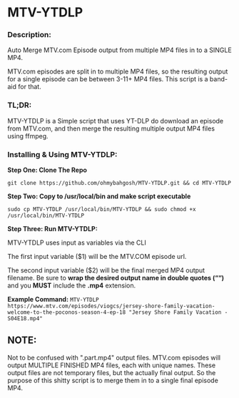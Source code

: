 # MTV-YTDLP

### **Description:**
Auto Merge MTV.com Episode output from multiple MP4 files in to a SINGLE MP4. 

MTV.com episodes are split in to multiple MP4 files, so the resulting output for a single episode can be between 3-11+ MP4 files.
This script is a band-aid for that.


### **TL;DR:**

MTV-YTDLP is a Simple script that uses YT-DLP do download an episode from MTV.com, and then merge the resulting multiple output MP4 files using ffmpeg.



### **Installing & Using MTV-YTDLP:**

**Step One: Clone The Repo**

`git clone https://github.com/ohmybahgosh/MTV-YTDLP.git && cd MTV-YTDLP`


**Step Two: Copy to /usr/local/bin and make script executable**

`sudo cp MTV-YTDLP /usr/local/bin/MTV-YTDLP && sudo chmod +x /usr/local/bin/MTV-YTDLP`


**Step Three: Run MTV-YTDLP:**

MTV-YTDLP uses input as variables via the CLI

The first input variable ($1) will be the MTV.COM episode url.  

The second input variable ($2) will be the final merged MP4 output filename. Be sure to **wrap the desired output name in double quotes (““)** and you **MUST** include the **.mp4** extension.


**Example Command:**
`MTV-YTDLP https://www.mtv.com/episodes/viogcs/jersey-shore-family-vacation-welcome-to-the-poconos-season-4-ep-18 "Jersey Shore Family Vacation - S04E18.mp4"`



## **NOTE:**
Not to be confused with ".part.mp4" output files. MTV.com episodes will output MULTIPLE FINISHED MP4 files, each with unique names.  These output files are not temporary files, but the actually final output. So the purpose of this shitty script is to merge them in to a single final episode MP4.

